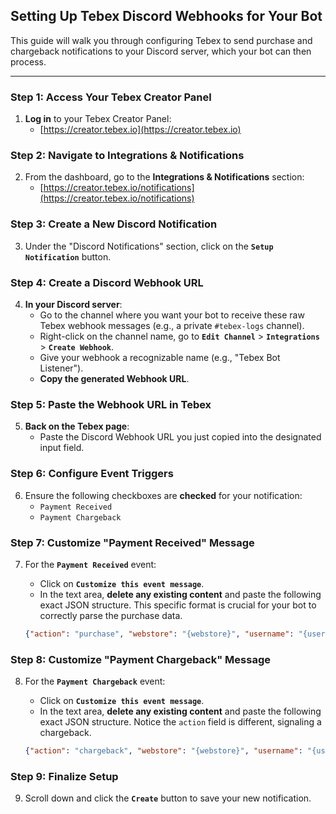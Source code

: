 ## Setting Up Tebex Discord Webhooks for Your Bot

This guide will walk you through configuring Tebex to send purchase and chargeback notifications to your Discord server, which your bot can then process.

-----

### Step 1: Access Your Tebex Creator Panel

1.  **Log in** to your Tebex Creator Panel:
      * [https://creator.tebex.io](https://creator.tebex.io)

### Step 2: Navigate to Integrations & Notifications

2.  From the dashboard, go to the **Integrations & Notifications** section:
      * [https://creator.tebex.io/notifications](https://creator.tebex.io/notifications)

### Step 3: Create a New Discord Notification

3.  Under the "Discord Notifications" section, click on the **`Setup Notification`** button.

### Step 4: Create a Discord Webhook URL

4.  **In your Discord server**:
      * Go to the channel where you want your bot to receive these raw Tebex webhook messages (e.g., a private `#tebex-logs` channel).
      * Right-click on the channel name, go to **`Edit Channel`** \> **`Integrations`** \> **`Create Webhook`**.
      * Give your webhook a recognizable name (e.g., "Tebex Bot Listener").
      * **Copy the generated Webhook URL**.

### Step 5: Paste the Webhook URL in Tebex

5.  **Back on the Tebex page**:
      * Paste the Discord Webhook URL you just copied into the designated input field.

### Step 6: Configure Event Triggers

6.  Ensure the following checkboxes are **checked** for your notification:
      * `Payment Received`
      * `Payment Chargeback`

### Step 7: Customize "Payment Received" Message

7.  For the **`Payment Received`** event:

      * Click on **`Customize this event message`**.
      * In the text area, **delete any existing content** and paste the following exact JSON structure. This specific format is crucial for your bot to correctly parse the purchase data.

    <!-- end list -->

    ```json
    {"action": "purchase", "webstore": "{webstore}", "username": "{username}", "price": "{price}", "paymentId": "{paymentId}", "transactionId": "{transactionId}", "packageName": "{packageName}", "time": "{time}", "date": "{date}", "email": "{email}", "purchaserName": "{purchaserName}", "purchaserUuid": "{purchaserUuid}", "server": "{server}", "packages": "{packages}", "discordId": "{discordId}"}
    ```

### Step 8: Customize "Payment Chargeback" Message

8.  For the **`Payment Chargeback`** event:

      * Click on **`Customize this event message`**.
      * In the text area, **delete any existing content** and paste the following exact JSON structure. Notice the `action` field is different, signaling a chargeback.

    <!-- end list -->

    ```json
    {"action": "chargeback", "webstore": "{webstore}", "username": "{username}", "price": "{price}", "paymentId": "{paymentId}", "transactionId": "{transactionId}", "packageName": "{packageName}", "time": "{time}", "date": "{date}", "email": "{email}", "purchaserName": "{purchaserName}", "purchaserUuid": "{purchaserUuid}", "server": "{server}", "packages": "{packages}", "discordId": "{discordId}"}
    ```

### Step 9: Finalize Setup

9.  Scroll down and click the **`Create`** button to save your new notification.
